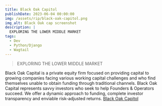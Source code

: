 ```yaml
---
title: Black Oak Capitol
publishDate: 2023-06-04 00:00:00
img: /assets/rip/black-oak-capitol.png
img_alt: Black Oak cap screenshot
description: |
  EXPLORING THE LOWER MIDDLE MARKET
tags:
  - Dev
  - Python/Django
  - Wagtail
---
```


> EXPLORING THE LOWER MIDDLE MARKET

Black Oak Capital is a private equity firm focused on providing capital to growing companies facing various working capital challenges and who find themselves unable to obtain funding through traditional channels. Black Oak Capital represents savvy investors who seek to help Founders & Operators succeed. We offer a dynamic approach to funding, complete investor transparency and enviable risk-adjusted returns. <a href="https://blackoakcp.com" target="_blank">Black Oak Capitol</a>